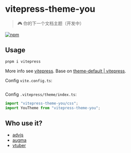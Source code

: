 # vitepress-theme-you

> 🎮 你的下一个文档主题（开发中）

[![npm](https://img.shields.io/npm/v/vitepress-theme-you)](https://npmjs.com/package/vitepress-theme-you)

## Usage

```bash
pnpm i vitepress
```

More info see [vitepress](https://github.com/vuejs/vitepress). Base on [theme-default | vitepress](https://github.com/vuejs/vitepress/blob/main/src/client/theme-default/).

Config `vite.config.ts`:

```ts

```

Config `.vitepress/theme/index.ts`:

```ts
import "vitepress-theme-you/css";
import YouTheme from "vitepress-theme-you";
```

## Who use it?

- [advjs](https://github.com/YunYouJun/advjs/)
- [augma](https://github.com/YunYouJun/augma/)
- [vtuber](https://github.com/YunYouJun/vtuber)
